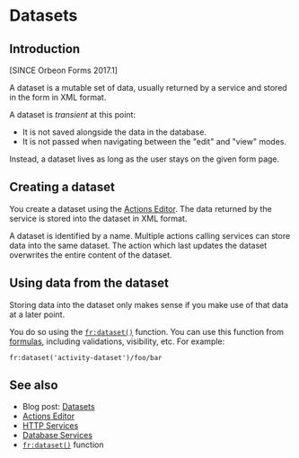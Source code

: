 # Datasets



## Introduction

[SINCE Orbeon Forms 2017.1]

A dataset is a mutable set of data, usually returned by a service and stored in the form in XML format.

A dataset is *transient* at this point:

- It is not saved alongside the data in the database.
- It is not passed when navigating between the "edit" and "view" modes.

Instead, a dataset lives as long as the user stays on the given form page.

## Creating a dataset

You create a dataset using the [Actions Editor](../../form-builder/actions.md). The data returned by the service is stored into the dataset in XML format.

A dataset is identified by a name. Multiple actions calling services can store data into the same dataset. The action which last updates the dataset overwrites the entire content of the dataset. 

## Using data from the dataset

Storing data into the dataset only makes sense if you make use of that data at a later point.

You do so using the [`fr:dataset()`](../../xforms/xpath/extension-form-runner.md#frdataset) function. You can use this function from  [formulas](../../form-builder/formulas.md), including validations, visibility, etc. For example: 


```xpath
fr:dataset('activity-dataset')/foo/bar
```

## See also

- Blog post: [Datasets](https://blog.orbeon.com/2017/01/datasets.html)
- [Actions Editor](../../form-builder/actions.md)
- [HTTP Services](../../form-builder/http-services.md)
- [Database Services](../../form-builder/database-services.md)
- [`fr:dataset()`](../../xforms/xpath/extension-form-runner.md#frdataset) function
